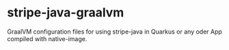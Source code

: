# stripe-java-graalvm
GraalVM configuration files for using stripe-java in Quarkus or any oder App compiled with native-image.

